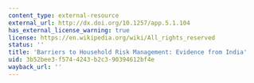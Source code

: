 ```yaml
---
content_type: external-resource
external_url: http://dx.doi.org/10.1257/app.5.1.104
has_external_license_warning: true
license: https://en.wikipedia.org/wiki/All_rights_reserved
status: ''
title: 'Barriers to Household Risk Management: Evidence from India'
uid: 3b52bee3-f574-4243-b2c3-90394612bf4e
wayback_url: ''
---
```

